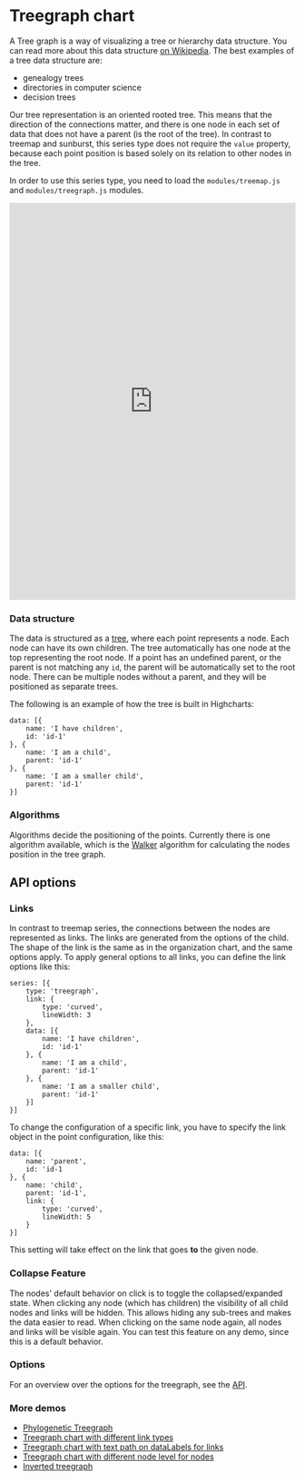 Treegraph chart
===
A Tree graph is a way of visualizing a tree or hierarchy data structure. You can read more about this data structure [on Wikipedia](https://en.wikipedia.org/wiki/Tree_(data_structure)). The best examples of a tree data structure are:

* genealogy trees
* directories in computer science
* decision trees

Our tree representation is an oriented rooted tree. This means that the direction of the connections matter, and there is one node in each set of data that does not have a parent (is the root of the tree). In contrast to treemap and sunburst, this series type does not require the `value` property, because each point position is based solely on its relation to other nodes in the tree.

In order to use this series type, you need to load the `modules/treemap.js` and `modules/treegraph.js` modules.

<iframe style="width: 100%; height: 700px; border: none;" src=https://www.highcharts.com/samples/embed/highcharts/demo/treegraph-chart allow="fullscreen"></iframe>

### Data structure

The data is structured as a [tree](https://en.wikipedia.org/wiki/Tree_(data_structure)), where each point represents a node. Each node can have its own children.  The tree automatically has one node at the top representing the root node. If a point has an undefined parent, or the parent is not matching any `id`, the parent will be automatically set to the root node. There can be multiple nodes without a parent, and they will be positioned as separate trees.

The following is an example of how the tree is built in Highcharts:


    data: [{
        name: 'I have children',
        id: 'id-1'
    }, {
        name: 'I am a child',
        parent: 'id-1'
    }, {
        name: 'I am a smaller child',
        parent: 'id-1'
    }]

### Algorithms

Algorithms decide the positioning of the points. Currently there is one algorithm available, which is the [Walker](https://link.springer.com/chapter/10.1007/3-540-36151-0_32) algorithm for calculating the nodes position in the tree graph.

API options
-----------

### Links

In contrast to treemap series, the connections between the nodes are represented as links.  The links are generated from the options of the child. The shape of the link is the same as in the organization chart, and the same options apply.  To apply general options to all links, you can define the link options like this:

    series: [{
        type: 'treegraph',
        link: {
            type: 'curved',
            lineWidth: 3
        },
        data: [{
            name: 'I have children',
            id: 'id-1'
        }, {
            name: 'I am a child',
            parent: 'id-1'
        }, {
            name: 'I am a smaller child',
            parent: 'id-1'
        }]
    }]

To change the configuration of a specific link, you have to specify the link object in the point configuration, like this:

    data: [{
        name: 'parent',
        id: 'id-1
    }, {
        name: 'child',
        parent: 'id-1',
        link: {
            type: 'curved',
            lineWidth: 5
        }
    }]

This setting will take effect on the link that goes **to** the given node.

### Collapse Feature
The nodes' default behavior on click is to toggle the collapsed/expanded state. When clicking any node (which has children) the visibility of all child nodes and links will be hidden. This allows hiding any sub-trees and makes the data easier to read. When clicking on the same node again, all nodes and links will be visible again. You can test this feature on any demo, since this is a default behavior.

### Options

For an overview over the options for the treegraph, see the [API](https://api.highcharts.com/highcharts/plotOptions.treegraph).


### More demos

*   [Phylogenetic Treegraph](https://jsfiddle.net/gh/get/library/pure/highcharts/highcharts/tree/main/samples/highcharts/demo/treegraph-chart)
*   [Treegraph chart with different link types](https://jsfiddle.net/gh/get/library/pure/highcharts/highcharts/tree/main/samples/highcharts/series-treegraph/link-types)
*   [Treegraph chart with text path on dataLabels for links](https://jsfiddle.net/gh/get/library/pure/highcharts/highcharts/tree/main/samples/highcharts/series-treegraph/link-text-path)
*   [Treegraph chart with different node level for nodes](https://jsfiddle.net/gh/get/library/pure/highcharts/highcharts/tree/main/samples/highcharts/series-treegraph/node-level)
*   [Inverted treegraph](https://jsfiddle.net/gh/get/library/pure/highcharts/highcharts/tree/main/samples/highcharts/demo/treegraph-inverted)
